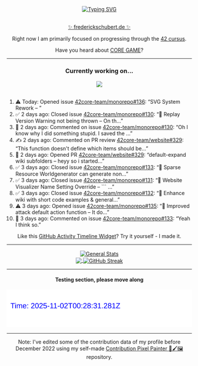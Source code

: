 <div align="center">
	<a href="https://git.io/typing-svg"><img src="https://readme-typing-svg.demolab.com?font=Fira+Code&size=30&pause=1000&color=70A5FD&background=1A1B27&center=true&vCenter=true&repeat=false&random=false&width=550&lines=%F0%9F%91%8B+Hello+World!+I'm+Freddy!+%F0%9F%96%96" alt="Typing SVG" /></a>
</div>
<br>
<div align="center">
	<p></p><a href="https://frederickschubert.de">✨ frederickschubert.de ✨</a></p>
	<p>Right now I am primarily focused on progressing through the <a href="https://github.com/FreddyMSchubert/42_cursus">42 cursus</a>.</p>
	<p>Have you heard about <a href="https://coregame.de/">CORE GAME</a>?</p>
</div>

<hr>

<div align="center">

### Currently working on...

<!-- [![current_repo](https://github-readme-stats.vercel.app/api/pin/?username=FreddyMSchubert&repo=Crafty_Concoctions&theme=tokyonight)](https://github.com/FreddyMSchubert/Crafty_Concoctions) -->

<div align="center">
	<a href="https://github.com/42core-team/monorepo" target="_blank">
		<img align="center" src="https://github-readme-stats.vercel.app/api/pin/?username=42core-team&repo=monorepo&theme=tokyonight" />
	</a>
</div>

<br>

<div align="left">
<ol>
<!-- ACTIVITY:START -->
<li>⚠️ Today: Opened issue <a href="https://github.com/42core-team/monorepo/issues/136">42core-team/monorepo#136</a>: “SVG System Rework – ”</li>
<li>✅ 2 days ago: Closed issue <a href="https://github.com/42core-team/monorepo/issues/130">42core-team/monorepo#130</a>: “🤗 Replay Version Warning not being thrown – On th…”</li>
<li>💬 2 days ago: Commented on issue <a href="https://github.com/42core-team/monorepo/issues/130#issuecomment-3355993900">42core-team/monorepo#130</a>: “Oh I know why I did something stupid. I saved the …”</li>
<li>✍️ 2 days ago: Commented on PR review <a href="https://github.com/42core-team/website/pull/329#discussion_r2394296406">42core-team/website#329</a>: “This function doesn't define which items should be…”</li>
<li>🚀 2 days ago: Opened PR <a href="https://github.com/42core-team/website/pull/329">42core-team/website#329</a>: “default-expand wiki subfolders – heyy so i started…”</li>
<li>✅ 3 days ago: Closed issue <a href="https://github.com/42core-team/monorepo/issues/133">42core-team/monorepo#133</a>: “🤗 Sparse Resource Worldgenerator can generate non…”</li>
<li>✅ 3 days ago: Closed issue <a href="https://github.com/42core-team/monorepo/issues/131">42core-team/monorepo#131</a>: “🤗 Website Visualizer Name Setting Override – ``` …”</li>
<li>✅ 3 days ago: Closed issue <a href="https://github.com/42core-team/monorepo/issues/132">42core-team/monorepo#132</a>: “🤗 Enhance wiki with short code examples & general…”</li>
<li>⚠️ 3 days ago: Opened issue <a href="https://github.com/42core-team/monorepo/issues/135">42core-team/monorepo#135</a>: “🤗 Improved attack default action function – It do…”</li>
<li>💬 3 days ago: Commented on issue <a href="https://github.com/42core-team/monorepo/issues/133#issuecomment-3353247911">42core-team/monorepo#133</a>: “Yeah I think so.”</li>
<!-- ACTIVITY:END -->
</ol>
</div>

Like this [GitHub Activity Timeline Widget](https://github.com/FreddyMSchubert/github-activity-timeline)? Try it yourself - I made it.

<hr>

<div align="center">
	<a href="https://github.com/anuraghazra/github-readme-stats" target="_blank">
		<img height=200 align="center" src="https://github-readme-stats.vercel.app/api?username=FreddyMSchubert&show_icons=true&theme=tokyonight&card_width=650" alt="General Stats" />
	</a>
</div>

<div align="center">
	<a href="https://github.com/anuraghazra/github-readme-stats" target="_blank">
		<img height=200 align="center" src="https://github-readme-stats.vercel.app/api/top-langs/?username=FreddyMSchubert&layout=donut&theme=tokyonight&card_width=320">
	</a>
	<a href="https://github.com/DenverCoder1/github-readme-streak-stats" target="_blank">
		<img height=200 align="center" src="https://streak-stats.demolab.com?user=FreddyMSchubert&theme=tokyonight&date_format=j%20M%5B%20Y%5D&card_width=320&card_height=200&hide_total_contributions=true" alt="GitHub Streak" />
	</a>
</div>

<hr>

#### Testing section, please move along

![GitHub Defenders SVG](https://github.com/FreddyMSchubert/FreddyMSchubert/blob/github_defenders_output/output.svg)

<hr>

Note: I've edited some of the contribution data of my profile before December 2022 using my self-made [Contribution Pixel Painter 🎨🖌️🖼️](https://github.com/FreddyMSchubert/contribution-pixel-painter) repository.
